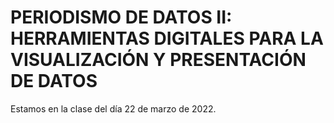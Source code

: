 # PERIODISMO DE DATOS II: HERRAMIENTAS DIGITALES PARA LA VISUALIZACIÓN Y PRESENTACIÓN DE DATOS

Estamos en la clase del día 22 de marzo de 2022.
